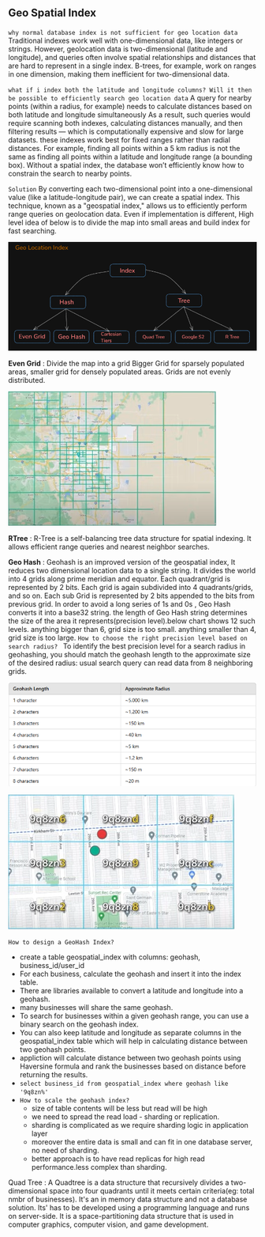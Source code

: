 ## Geo Spatial Index

`why normal database index is not sufficient for geo location data`
Traditional indexes work well with one-dimensional data, like integers or strings. However, geolocation data is two-dimensional (latitude and longitude), and queries often involve spatial relationships and distances that are hard to represent in a single index. B-trees, for example, work on ranges in one dimension, making them inefficient for two-dimensional data.

`what if i index both the latitude and longitude columns? Will it then be possible to efficiently search geo location data`
A query for nearby points (within a radius, for example) needs to calculate distances based on both latitude and longitude simultaneously
As a result, such queries would require scanning both indexes, calculating distances manually, and then filtering results — which is computationally expensive and slow for large datasets.
these indexes work best for fixed ranges rather than radial distances. For example, finding all points within a 5 km radius is not the same as finding all points within a latitude and longitude range (a bounding box). Without a spatial index, the database won’t efficiently know how to constrain the search to nearby points.

`Solution`
By converting each two-dimensional point into a one-dimensional value (like a latitude-longitude pair), we can create a spatial index. This technique, known as a "geospatial index," allows us to efficiently  perform range queries on geolocation data.
Even if implementation is different, High level idea of below is to divide the map into small areas and build index for fast searching.

![img.png](../images/geo_index.png)

**Even Grid** : Divide the map into a grid
                Bigger Grid for sparsely populated areas, 
                smaller grid for densely populated areas.
                Grids are not evenly distributed.
                     
![even_grid.png](..%2Fimages%2Feven_grid.png)

**RTree** : R-Tree is a self-balancing tree data structure for spatial indexing.
              It allows efficient range queries and nearest neighbor searches.


**Geo Hash** : Geohash is an improved version of the geospatial index, 
               It reduces two dimensional location data to a single string.
               It divides the world into 4 grids along prime meridian and equator.
               Each quadrant/grid is represented by 2 bits.
               Each grid is again subdivided into 4 quadrants/grids, and so on.
               Each sub Grid is represented by 2 bits appended to the bits from previous grid.
               In order to avoid a long series of 1s and 0s , Geo Hash converts it into a base32 string.
               the length of Geo Hash string determines the size of the area it represents(precision level).below chart shows 12 such levels.
               anything bigger than 6, grid size is too small.
               anything smaller than 4, grid size is too large.
               `How to choose the right precision level based on search radius? `
                To identify the best precision level for a search radius in geohashing, you should match the geohash length to the approximate size of the desired radius:
                usual search query can read data from 8 neighboring grids.

![img.png](../images/geo_hash_length.png)  

![img.png](../images/geo_hash_dist.png) 

`How to design a GeoHash Index?`
- create a table geospatial_index with columns: geohash, business_id/user_id
- For each business, calculate the geohash and insert it into the index table.
- There are libraries available to convert a latitude and longitude into a geohash.
- many businesses will share the same geohash.
- To search for businesses within a given geohash range, you can use a binary search on the geohash index.
- You can also keep latitude and longitude as separate columns in the geospatial_index table which will help in calculating distance between two geohash points.
- appliction will calculate distance between two geohash points using Haversine formula and rank the businesses based on distance before returning the results.
- `select business_id from geospatial_index where geohash like '9q8zn%'`
- `How to scale the geohash index?`
  - size of table contents will be less but read will be high
  - we need to spread the read load - sharding or replication.
  - sharding is complicated as we require sharding logic in application layer
  - moreover the entire data is small and can fit in one database server, no need of sharding.
  - better approach is to have read replicas for high read performance.less complex than sharding.
  


Quad Tree : A Quadtree is a data structure that recursively divides a two-dimensional space into four quadrants until it meets certain criteria(eg: total nmbr of businesses). 
            It's an in memory data structure and not a database solution.
            Its' has to be developed using a programming language and runs on server-side.
            It is a space-partitioning data structure that is used in computer graphics, computer vision, and game development.
